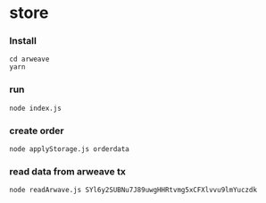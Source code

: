 # store
### Install
```
cd arweave
yarn 
```

### run 
```
node index.js
```

### create order
```
node applyStorage.js orderdata
```

### read data from arweave tx
```
node readArwave.js SYl6y2SUBNu7J89uwgHHRtvmg5xCFXlvvu9lmYuczdk
```